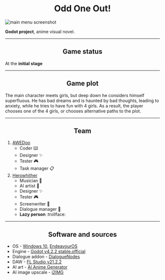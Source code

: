 <h1 align="center">
  Odd One Out!
</h1>

![main menu screenshot](https://media.discordapp.net/attachments/1060638115494117496/1265920894056927323/image.png?ex=66a34434&is=66a1f2b4&hm=f53b57bf99dd60cb2dda6045a258d1b063bcf719551b8f3a4fa1af9674a2f851&=&format=webp&quality=lossless&width=768&height=432)

**Godot project**, anime visual novel.

---

<h2 align="center">
  Game status
</h2>

At the **initial stage**

---

<h2 align="center">
  Game plot
</h2>

The main character meets girls, but deep down he considers himself superfluous. He has bad dreams and is haunted by bad thoughts, leading to anxiety, while he tries to have fun with 4 girls. As a result, the player chooses one of the 4 girls, or chooses alternative paths to the plot.

---

<h2 align="center">
  Team
</h2>

1. [AWEDoo](https://github.com/Av10n)
    - Coder :keyboard:
    - Designer :sparkles:
    - Tester :video_game:
    - Task manager :clipboard:
2. [Herowhither](https://github.com/Herowhither)
    - Musician :musical_note:
    - AI artist :art:
    - Designer :sparkles:
    - Tester :video_game:
    - Screenwriter :pencil:
    - Dialogue manager :speech_balloon:
    - **Lazy person** :trollface:

---

<h2 align="center">
  Software and sources
</h2>

- OS - [Windows 10](https://www.microsoft.com/ru-ru/software-download/windows10), [EndeavourOS](https://endeavouros.com/)
- Engine - [Godot v4.2.2 stable.official](https://github.com/godotengine/godot/releases/tag/4.2.2-stable)
- Dialogue addon - [DialogueNodes](https://github.com/nagidev/DialogueNodes)
- DAW - [FL Studio v21.2.2](https://www.image-line.com/)
- AI art - [AI Anime Generator](https://perchance.org/ai-anime-generator)
- AI image upscale - [i2IMG](https://www.i2img.com/upscale-image)
